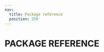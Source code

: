 ```yaml
---
nav:
  title: Package reference
  position: 250
---
```


# PACKAGE REFERENCE

<PageRef title="API Client" sub="Documentation related to the API Client package." page="api-client.html" />
<PageRef title="CMS Base" sub="Documentation about nuxt module that help you with generating elements from Shopping Experiences." page="cms-base.html" />
<PageRef title="Nuxt3 module" sub="Documentation related to the Nuxt module that configures a nuxt project for Composable Frontends toolset." page="nuxt3-module.html" />
<PageRef title="Composables" sub="List of all public methods exported within @shopware/composables package." page="composables.html" />
<PageRef title="Helpers" sub="List of all public methods exported within @shopware-pwa/helpers-next package." page="helpers.html" />
